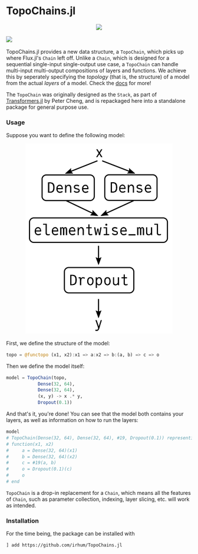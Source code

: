 # TopoChains.jl

<p align="center">
<img width="400px" src="https://raw.githubusercontent.com/irhum/TopoChains.jl/master/docs/src/assets/logo.png"/>
</p>

[![][docs-dev-img]][docs-dev-url]

TopoChains.jl provides a new data structure, a `TopoChain`, which picks up where Flux.jl's `Chain` left off. Unlike a `Chain`, which is designed for a sequential single-input single-output use case, a `TopoChain` can handle multi-input multi-output compositions of layers and functions. We achieve this by seperately specifying the *topology* (that is, the structure) of a model from the actual *layers* of a model. Check the [docs][docs-dev-url] for more!

The `TopoChain` was originally designed as the `Stack`, as part of [Transformers.jl](https://github.com/chengchingwen/Transformers.jl) by Peter Cheng, and is repackaged here into a standalone package for general purpose use.


### Usage
Suppose you want to define the following model:

<p align="center">
<img width="400px" src="/docs/src/assets/example2.png"/>
</p>

First, we define the structure of the model:
```julia
topo = @functopo (x1, x2):x1 => a:x2 => b:(a, b) => c => o
```

Then we define the model itself:
```julia
model = TopoChain(topo,
            Dense(32, 64),
            Dense(32, 64),
            (x, y) -> x .* y, 
            Dropout(0.1))
```

And that's it, you're done! You can see that the model both contains your layers, as well as information on how to run the layers:

```julia
model
# TopoChain(Dense(32, 64), Dense(32, 64), #19, Dropout(0.1)) representing the following function composition: 
# function(x1, x2)
#     a = Dense(32, 64)(x1)
#     b = Dense(32, 64)(x2)
#     c = #19(a, b)
#     o = Dropout(0.1)(c)
#     o
# end
```

`TopoChain` is a drop-in replacement for a `Chain`, which means all the features of `Chain`, such as parameter collection, indexing, layer slicing, etc. will work as intended.

### Installation

For the time being, the package can be installed with 
```
] add https://github.com/irhum/TopoChains.jl
```

[docs-dev-img]: https://img.shields.io/badge/docs-dev-blue.svg
[docs-dev-url]: https://irhum.github.io/TopoChains.jl/dev/
